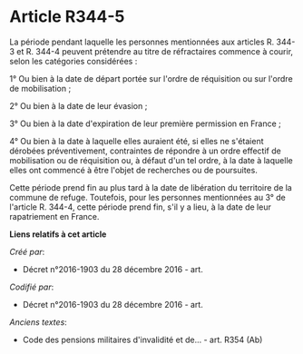 # Article R344-5

La période pendant laquelle les personnes mentionnées aux articles R. 344-3 et R. 344-4 peuvent prétendre au titre de
réfractaires commence à courir, selon les catégories considérées :

1° Ou bien à la date de départ portée sur l'ordre de réquisition ou sur l'ordre de mobilisation ;

2° Ou bien à la date de leur évasion ;

3° Ou bien à la date d'expiration de leur première permission en France ;

4° Ou bien à la date à laquelle elles auraient été, si elles ne s'étaient dérobées préventivement, contraintes de répondre à
un ordre effectif de mobilisation ou de réquisition ou, à défaut d'un tel ordre, à la date à laquelle elles ont commencé à
être l'objet de recherches ou de poursuites.

Cette période prend fin au plus tard à la date de libération du territoire de la commune de refuge. Toutefois, pour les
personnes mentionnées au 3° de l'article R. 344-4, cette période prend fin, s'il y a lieu, à la date de leur rapatriement en
France.

**Liens relatifs à cet article**

_Créé par_:

  - Décret n°2016-1903 du 28 décembre 2016 - art.

_Codifié par_:

  - Décret n°2016-1903 du 28 décembre 2016 - art.

_Anciens textes_:

  - Code des pensions militaires d'invalidité et de... - art. R354 (Ab)
